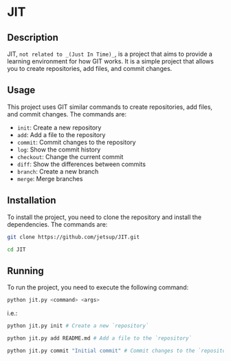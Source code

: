 # JIT

## Description

JIT, `not related to _(Just In Time)_`, is a project that aims to provide a learning environment for how GIT works. It is a simple project that allows you to create repositories, add files, and commit changes.

## Usage

This project uses GIT similar commands to create repositories, add files, and commit changes. The commands are:

-   `init`: Create a new repository
-   `add`: Add a file to the repository
-   `commit`: Commit changes to the repository
-   `log`: Show the commit history
-   `checkout`: Change the current commit
-   `diff`: Show the differences between commits
-   `branch`: Create a new branch
-   `merge`: Merge branches

## Installation

To install the project, you need to clone the repository and install the dependencies. The commands are:

```bash
git clone https://github.com/jetsup/JIT.git
```

```bash
cd JIT
```

## Running

To run the project, you need to execute the following command:

```bash
python jit.py <command> <args>
```

i.e.:

```bash
python jit.py init # Create a new `repository`
```

```bash
python jit.py add README.md # Add a file to the `repository`
```

```bash
python jit.py commit "Initial commit" # Commit changes to the `repository`
```
